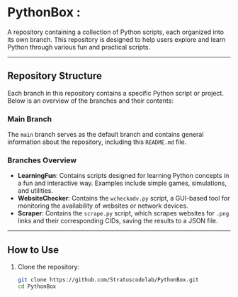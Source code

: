 # PythonBox :

A repository containing a collection of Python scripts, each organized into its own branch. This repository is designed to help users explore and learn Python through various fun and practical scripts.

---

## Repository Structure

Each branch in this repository contains a specific Python script or project. Below is an overview of the branches and their contents:

### Main Branch
The `main` branch serves as the default branch and contains general information about the repository, including this `README.md` file.

### Branches Overview

- **LearningFun**: Contains scripts designed for learning Python concepts in a fun and interactive way. Examples include simple games, simulations, and utilities.
- **WebsiteChecker**: Contains the `wcheckadv.py` script, a GUI-based tool for monitoring the availability of websites or network devices.
- **Scraper**: Contains the `scrape.py` script, which scrapes websites for `.png` links and their corresponding CIDs, saving the results to a JSON file.

---

## How to Use

1. Clone the repository:
   ```bash
   git clone https://github.com/Stratuscodelab/PythonBox.git
   cd PythonBox
